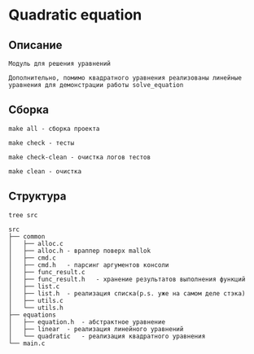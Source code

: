 # Quadratic equation

## Описание

    Модуль для решения уравнений

    Дополнительно, помимо квадратного уравнения реализованы линейные уравнения для демонстрации работы solve_equation


## Сборка
    
    make all - сборка проекта

    make check - тесты

    make check-clean - очистка логов тестов

    make clean - очистка 

## Структура
    tree src

    src
    ├── common
    │   ├── alloc.c
    │   ├── alloc.h - враппер поверх mallok
    │   ├── cmd.c
    │   ├── cmd.h   - парсинг аргументов консоли
    │   ├── func_result.c
    │   ├── func_result.h   - хранение результатов выполнения функций
    │   ├── list.c
    │   ├── list.h  - реализация списка(p.s. уже на самом деле стэка)
    │   ├── utils.c
    │   └── utils.h
    ├── equations
    │   ├── equation.h  - абстрактное уравнение
    │   ├── linear  - реализация линейного уравнений
    │   └── quadratic   - реализация квадратного уравнения
    └── main.c
